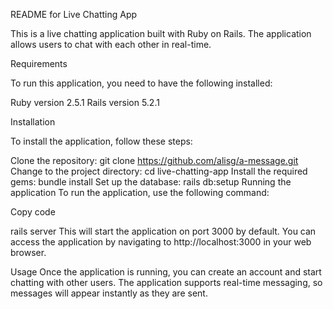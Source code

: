 README for Live Chatting App

This is a live chatting application built with Ruby on Rails. The application allows users to chat with each other in real-time.

Requirements

To run this application, you need to have the following installed:

Ruby version 2.5.1
Rails version 5.2.1

Installation

To install the application, follow these steps:

Clone the repository: git clone https://github.com/alisg/a-message.git
Change to the project directory: cd live-chatting-app
Install the required gems: bundle install
Set up the database: rails db:setup
Running the application
To run the application, use the following command:

Copy code

rails server
This will start the application on port 3000 by default. You can access the application by navigating to http://localhost:3000 in your web browser.

Usage
Once the application is running, you can create an account and start chatting with other users. The application supports real-time messaging, so messages will appear instantly as they are sent.
